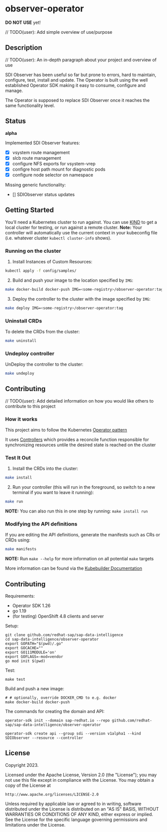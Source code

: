 # observer-operator
**DO NOT USE** yet!

// TODO(user): Add simple overview of use/purpose

## Description
// TODO(user): An in-depth paragraph about your project and overview of use

SDI Observer has been useful so far but prone to errors, hard to maintain, configure, test, install and update. The Operator is built using the well established Operator SDK making it easy to consume, configure and manage.

The Operator is supposed to replace SDI Observer once it reaches the same functionality level.

## Status

**alpha**

Implemented SDI Observer features:
- [x] vsystem route management
- [x] slcb route management
- [x] configure NFS exports for vsystem-vrep
- [x] configre host path mount for diagnostic pods
- [x] configure node selector on namespace

Missing generic functionality:
- [] SDIObserver status updates


## Getting Started
You’ll need a Kubernetes cluster to run against. You can use [KIND](https://sigs.k8s.io/kind) to get a local cluster for testing, or run against a remote cluster.
**Note:** Your controller will automatically use the current context in your kubeconfig file (i.e. whatever cluster `kubectl cluster-info` shows).

### Running on the cluster
1. Install Instances of Custom Resources:

```sh
kubectl apply -f config/samples/
```

2. Build and push your image to the location specified by `IMG`:
	
```sh
make docker-build docker-push IMG=<some-registry>/observer-operator:tag
```
	
3. Deploy the controller to the cluster with the image specified by `IMG`:

```sh
make deploy IMG=<some-registry>/observer-operator:tag
```

### Uninstall CRDs
To delete the CRDs from the cluster:

```sh
make uninstall
```

### Undeploy controller
UnDeploy the controller to the cluster:

```sh
make undeploy
```

## Contributing
// TODO(user): Add detailed information on how you would like others to contribute to this project

### How it works
This project aims to follow the Kubernetes [Operator pattern](https://kubernetes.io/docs/concepts/extend-kubernetes/operator/)

It uses [Controllers](https://kubernetes.io/docs/concepts/architecture/controller/) 
which provides a reconcile function responsible for synchronizing resources untile the desired state is reached on the cluster 

### Test It Out
1. Install the CRDs into the cluster:

```sh
make install
```

2. Run your controller (this will run in the foreground, so switch to a new terminal if you want to leave it running):

```sh
make run
```

**NOTE:** You can also run this in one step by running: `make install run`

### Modifying the API definitions
If you are editing the API definitions, generate the manifests such as CRs or CRDs using:

```sh
make manifests
```

**NOTE:** Run `make --help` for more information on all potential `make` targets

More information can be found via the [Kubebuilder Documentation](https://book.kubebuilder.io/introduction.html)

## Contributing

Requirements:
- Operator SDK 1.26
- go 1.19
- (for testing) OpenShift 4.8 clients and server

Setup:

    git clone github.com/redhat-sap/sap-data-intelligence
    cd sap-data-intelligence/observer-operator
    export GOPATH="$(pwd)/.go"
    export GOCACHE=""
    export GO111MODULE='on'
    export GOFLAGS=-mod=vendor
    go mod init $(pwd)

Test:

    make test

Build and push a new image:

    # # optionally, override DOCKER_CMD to e.g. docker
    make docker-build docker-push

The commands for creating the domain and API:

    operator-sdk init --domain sap-redhat.io --repo github.com/redhat-sap/sap-data-intelligence/observer-operator

    operator-sdk create api --group sdi --version v1alpha1 --kind SDIObserver --resource --controller 

## License

Copyright 2023.

Licensed under the Apache License, Version 2.0 (the "License");
you may not use this file except in compliance with the License.
You may obtain a copy of the License at

    http://www.apache.org/licenses/LICENSE-2.0

Unless required by applicable law or agreed to in writing, software
distributed under the License is distributed on an "AS IS" BASIS,
WITHOUT WARRANTIES OR CONDITIONS OF ANY KIND, either express or implied.
See the License for the specific language governing permissions and
limitations under the License.

